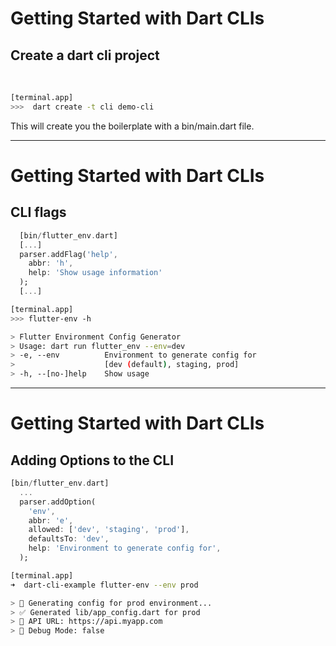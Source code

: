 # Getting Started with Dart CLIs
## Create a dart cli project

<br>

```bash
[terminal.app]
>>>  dart create -t cli demo-cli
```

This will create you the boilerplate with a bin/main.dart file.

---

# Getting Started with Dart CLIs

## CLI flags

```dart
  [bin/flutter_env.dart]
  [...]
  parser.addFlag('help', 
    abbr: 'h', 
    help: 'Show usage information'
  );
  [...]
```

```bash
[terminal.app]
>>> flutter-env -h

> Flutter Environment Config Generator
> Usage: dart run flutter_env --env=dev
> -e, --env          Environment to generate config for
>                    [dev (default), staging, prod]
> -h, --[no-]help    Show usage
```

---

# Getting Started with Dart CLIs

## Adding Options to the CLI

```dart
[bin/flutter_env.dart]
  ...
  parser.addOption(
    'env',
    abbr: 'e',
    allowed: ['dev', 'staging', 'prod'],
    defaultsTo: 'dev',
    help: 'Environment to generate config for',
  );
```

```bash
[terminal.app]
➜  dart-cli-example flutter-env --env prod

> 🔧 Generating config for prod environment...
> ✅ Generated lib/app_config.dart for prod
> 📄 API URL: https://api.myapp.com
> 🐛 Debug Mode: false
```
